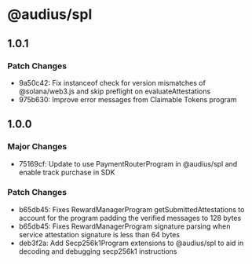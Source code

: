 # @audius/spl

## 1.0.1

### Patch Changes

- 9a50c42: Fix instanceof check for version mismatches of @solana/web3.js and skip preflight on evaluateAttestations
- 975b630: Improve error messages from Claimable Tokens program

## 1.0.0

### Major Changes

- 75169cf: Update to use PaymentRouterProgram in @audius/spl and enable track purchase in SDK

### Patch Changes

- b65db45: Fixes RewardManagerProgram getSubmittedAttestations to account for the program padding the verified messages to 128 bytes
- b65db45: Fixes RewardManagerProgram signature parsing when service attestation signature is less than 64 bytes
- deb3f2a: Add Secp256k1Program extensions to @audius/spl to aid in decoding and debugging secp256k1 instructions

